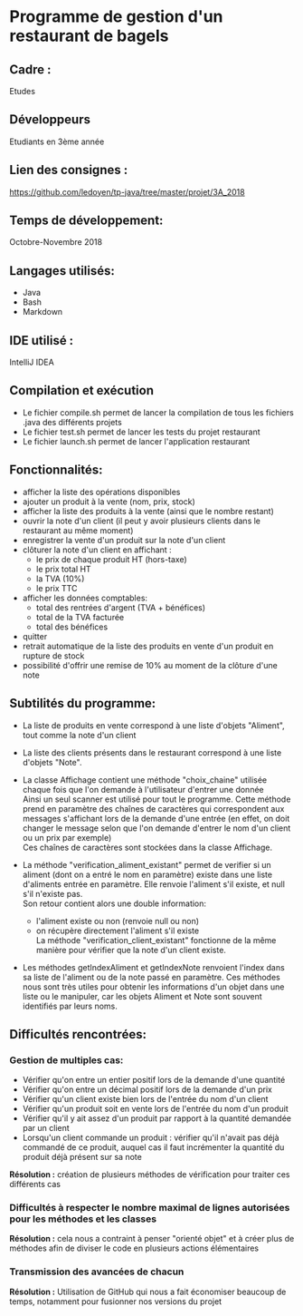 # Programme de gestion d'un restaurant de bagels

## Cadre :
Etudes

## Développeurs
Etudiants en 3ème année

## Lien des consignes :
https://github.com/ledoyen/tp-java/tree/master/projet/3A_2018

## Temps de développement:
Octobre-Novembre 2018

## Langages utilisés:
- Java
- Bash
- Markdown

## IDE utilisé :
IntelliJ IDEA

## Compilation et exécution
- Le fichier compile.sh permet de lancer la compilation de tous les fichiers .java des différents projets
- Le fichier test.sh permet de lancer les tests du projet restaurant
- Le fichier launch.sh permet de lancer l'application restaurant

## Fonctionnalités:
- afficher la liste des opérations disponibles
- ajouter un produit à la vente (nom, prix, stock)
- afficher la liste des produits à la vente (ainsi que le nombre restant)
- ouvrir la note d'un client (il peut y avoir plusieurs clients dans le restaurant au même moment)
- enregistrer la vente d'un produit sur la note d'un client
- clôturer la note d'un client en affichant :
	- le prix de chaque produit HT (hors-taxe)
	- le prix total HT
	- la TVA (10%)
	- le prix TTC
- afficher les données comptables:
	- total des rentrées d'argent (TVA + bénéfices)
	- total de la TVA facturée
	- total des bénéfices
- quitter
- retrait automatique de la liste des produits en vente d'un produit en rupture de stock
- possibilité d'offrir une remise de 10% au moment de la clôture d'une note

## Subtilités du programme:
- La liste de produits en vente correspond à une liste d'objets "Aliment", tout comme la note d'un client
- La liste des clients présents dans le restaurant correspond à une liste d'objets "Note".

- La classe Affichage contient une méthode "choix_chaine" utilisée chaque fois que l'on demande à l'utilisateur d'entrer une donnée<br/>
Ainsi un seul scanner est utilisé pour tout le programme. Cette méthode prend en paramètre des chaînes de caractères qui
correspondent aux messages s'affichant lors de la demande d'une entrée (en effet, on doit changer le message selon que l'on
demande d'entrer le nom d'un client ou un prix par exemple)<br/>
Ces chaînes de caractères sont stockées dans la classe Affichage.

- La méthode "verification_aliment_existant" permet de verifier si un aliment (dont on a entré le nom en paramètre) existe
dans une liste d'aliments entrée en paramètre. Elle renvoie l'aliment s'il existe, et null s'il n'existe pas.<br/>
Son retour contient alors une double information:
    - l'aliment existe ou non (renvoie null ou non)
    - on récupère directement l'aliment s'il existe<br/>
La méthode "verification_client_existant" fonctionne de la même manière pour vérifier que la note d'un client existe.

- Les méthodes getIndexAliment et getIndexNote renvoient l'index dans sa liste de l'aliment ou de la note passé en paramètre.
Ces méthodes nous sont très utiles pour obtenir les informations d'un objet dans une liste ou le manipuler,
 car les objets Aliment et Note sont souvent identifiés par leurs noms.

## Difficultés rencontrées:
### __Gestion de multiples cas:__
- Vérifier qu'on entre un entier positif lors de la demande d'une quantité
- Vérifier qu'on entre un décimal positif lors de la demande d'un prix
- Vérifier qu'un client existe bien lors de l'entrée du nom d'un client
- Vérifier qu'un produit soit en vente lors de l'entrée du nom d'un produit
- Vérifier qu'il y ait assez d'un produit par rapport à la quantité demandée par un client
- Lorsqu'un client commande un produit : vérifier qu'il n'avait pas déjà commandé de ce produit, auquel cas il faut
incrémenter la quantité du produit déjà présent sur sa note

**Résolution :** création de plusieurs méthodes de vérification pour traiter ces différents cas

### __Difficultés à respecter le nombre maximal de lignes autorisées pour les méthodes et les classes__
**Résolution :** cela nous a contraint à penser "orienté objet" et à créer plus de méthodes afin de diviser le code en
plusieurs actions élémentaires

### __Transmission des avancées de chacun__<br/>
**Résolution :** Utilisation de GitHub qui nous a fait économiser beaucoup de temps, notamment pour fusionner nos versions
du projet
